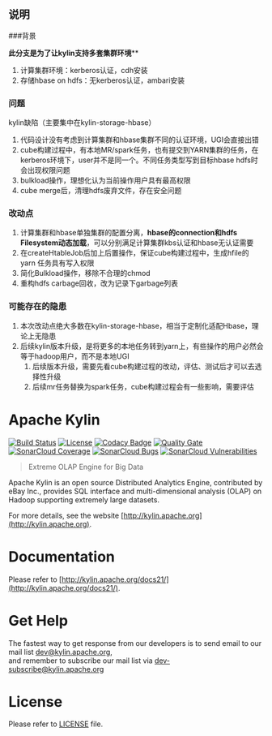 ## 说明

###背景

**此分支是为了让kylin支持多套集群环境****

1. 计算集群环境：kerberos认证，cdh安装
2. 存储hbase on hdfs：无kerberos认证，ambari安装

### 问题

kylin缺陷（主要集中在kylin-storage-hbase）

1. 代码设计没有考虑到计算集群和hbase集群不同的认证环境，UGI会直接出错
2. cube构建过程中，有本地MR/spark任务，也有提交到YARN集群的任务，在kerberos环境下，user并不是同一个。不同任务类型写到目标hbase hdfs时会出现权限问题
3. bulkload操作，理想化认为当前操作用户具有最高权限
4. cube merge后，清理hdfs废弃文件，存在安全问题

### 改动点

1. 计算集群和hbase单独集群的配置分离，**hbase的connection和hdfs Filesystem动态加载**，可以分别满足计算集群kbs认证和hbase无认证需要
2. 在createHtableJob后加上后置操作，保证cube构建过程中，生成hfile的yarn 任务具有写入权限
3. 简化Bulkload操作，移除不合理的chmod
4. 重构hdfs carbage回收，改为记录下garbage列表

### 可能存在的隐患

1. 本次改动点绝大多数在kylin-storage-hbase，相当于定制化适配Hbase，理论上无隐患
2. 后续kylin版本升级，是将更多的本地任务转到yarn上，有些操作的用户必然会等于hadoop用户，而不是本地UGI
   1. 后续版本升级，需要先看cube构建过程的改动，评估、测试后才可以去选择性升级
   2. 后续mr任务替换为spark任务，cube构建过程会有一些影响，需要评估



Apache Kylin
============

[![Build Status](https://travis-ci.org/apache/kylin.svg?branch=master)](https://travis-ci.org/apache/kylin)
[![License](https://img.shields.io/badge/license-Apache%202-4EB1BA.svg)](https://www.apache.org/licenses/LICENSE-2.0.html)
[![Codacy Badge](https://api.codacy.com/project/badge/Grade/74f0139786cd4e8a8ce69bb0c17c2e71)](https://www.codacy.com/app/kyligence-git/kylin?utm_source=github.com&amp;utm_medium=referral&amp;utm_content=apache/kylin&amp;utm_campaign=Badge_Grade)
[![Quality Gate](https://sonarcloud.io/api/badges/gate?key=org.apache.kylin%3Akylin)](https://sonarcloud.io/dashboard/index/org.apache.kylin%3Akylin)
[![SonarCloud Coverage](https://sonarcloud.io/api/badges/measure?key=org.apache.kylin%3Akylin&metric=coverage)](https://sonarcloud.io/component_measures/metric/coverage/list?id=org.apache.kylin%3Akylin)
[![SonarCloud Bugs](https://sonarcloud.io/api/badges/measure?key=org.apache.kylin%3Akylin&metric=bugs)](https://sonarcloud.io/component_measures/metric/reliability_rating/list?id=org.apache.kylin%3Akylin)
[![SonarCloud Vulnerabilities](https://sonarcloud.io/api/badges/measure?key=org.apache.kylin%3Akylin&metric=vulnerabilities)](https://sonarcloud.io/component_measures/metric/security_rating/list?id=org.apache.kylin%3Akylin)

> Extreme OLAP Engine for Big Data

Apache Kylin is an open source Distributed Analytics Engine, contributed by eBay Inc., provides SQL interface and multi-dimensional analysis (OLAP) on Hadoop supporting extremely large datasets.

For more details, see the website [http://kylin.apache.org](http://kylin.apache.org).

Documentation
=============
Please refer to [http://kylin.apache.org/docs21/](http://kylin.apache.org/docs21/).

Get Help
============
The fastest way to get response from our developers is to send email to our mail list <dev@kylin.apache.org>,   
and remember to subscribe our mail list via <dev-subscribe@kylin.apache.org>

License
============
Please refer to [LICENSE](https://github.com/apache/kylin/blob/master/LICENSE) file.





